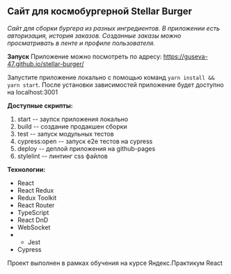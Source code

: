 ## Сайт для космобургерной Stellar Burger
_Сайт для сборки бургера из разных ингредиентов. В приложении есть авторизация, история заказов. Созданные заказы можно просматривать в ленте и профиле пользователя._

**Запуск**
Приложение можно посмотреть по адресу:  https://guseva-47.github.io/stellar-burger/

Запустите приложение локально с помощью команд `yarn install && yarn start`. После установки зависимостей приложение будет доступно на localhost:3001

**Доступные скрипты:**
1. start -- заупск приложения локально
2. build -- создание продакшен сборки
3. test -- запуск модульных тестов
4. cypress:open -- запуск e2e тестов на cypress
5. deploy -- деплой приложения на github-pages
6. stylelint -- линтинг css файлов

**Технологии:**
- React
- React Redux
- Redux Toolkit
- React Router
- TypeScript
- React DnD
- WebSocket
- - Jest
- Cypress

Проект выполнен в рамках обучения на курсе Яндекс.Практикум React
